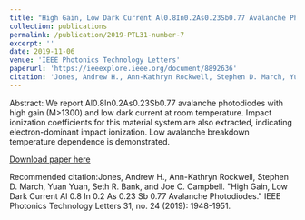```yaml
---
title: "High Gain, Low Dark Current Al0.8In0.2As0.23Sb0.77 Avalanche Photodiodes"
collection: publications
permalink: /publication/2019-PTL31-number-7
excerpt: ''
date: 2019-11-06
venue: 'IEEE Photonics Technology Letters'
paperurl: 'https://ieeexplore.ieee.org/document/8892636'
citation: 'Jones, Andrew H., Ann-Kathryn Rockwell, Stephen D. March, Yuan Yuan, Seth R. Bank, and Joe C. Campbell. "High Gain, Low Dark Current Al 0.8 In 0.2 As 0.23 Sb 0.77 Avalanche Photodiodes." IEEE Photonics Technology Letters 31, no. 24 (2019): 1948-1951.'
---
```

Abstract:
We report Al0.8In0.2As0.23Sb0.77 avalanche photodiodes with high gain (M>1300) and low dark current at room temperature. Impact ionization coefficients for this material system are also extracted, indicating electron-dominant impact ionization. Low avalanche breakdown temperature dependence is demonstrated.

[Download paper here](https://aip.scitation.org/doi/10.1063/1.5114918)

Recommended citation:Jones, Andrew H., Ann-Kathryn Rockwell, Stephen D. March, Yuan Yuan, Seth R. Bank, and Joe C. Campbell. "High Gain, Low Dark Current Al 0.8 In 0.2 As 0.23 Sb 0.77 Avalanche Photodiodes." IEEE Photonics Technology Letters 31, no. 24 (2019): 1948-1951.
